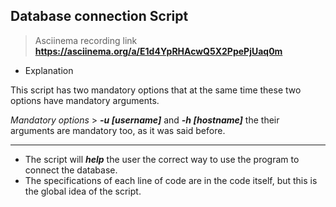 ## Database connection Script 
> Asciinema recording link **<https://asciinema.org/a/E1d4YpRHAcwQ5X2PpePjUaq0m>**

- Explanation

This script has two mandatory options that at the same time these two options have mandatory arguments.

*Mandatory options* > ***-u [username]*** and ***-h [hostname]*** the their arguments are mandatory too, as it was said before.

---
* The script will ***help*** the user the correct way to use the program to connect the database.
* The specifications of each line of code are in the code itself, but this is the global idea of the script. 
